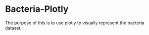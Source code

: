 # Bacteria-Plotly

The purpose of this is to use plotly to visually represent the bacteria dataset.
